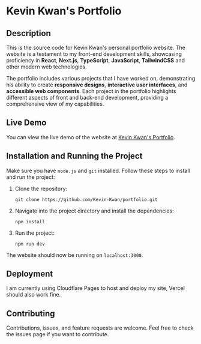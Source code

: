 # Kevin Kwan's Portfolio

## Description

This is the source code for Kevin Kwan's personal portfolio website. The website is a testament to my front-end development skills, showcasing proficiency in **React**, **Next.js**, **TypeScript**, **JavaScript**, **TailwindCSS** and other modern web technologies. 

The portfolio includes various projects that I have worked on, demonstrating his ability to create **responsive designs**, **interactive user interfaces**, and **accessible web components**. Each project in the portfolio highlights different aspects of front and back-end development, providing a comprehensive view of my capabilities.

## Live Demo

You can view the live demo of the website at [Kevin Kwan's Portfolio](https://kevinkwan.tech).

## Installation and Running the Project

Make sure you have ``node.js`` and ``git`` installed. 
Follow these steps to install and run the project:

1. Clone the repository:
    ```
    git clone https://github.com/Kevin-Kwan/portfolio.git
    ```
2. Navigate into the project directory and install the dependencies:
    ```
    npm install
    ```
3. Run the project:
    ```
    npm run dev
    ```
The website should now be running on `localhost:3000`.

## Deployment
I am currently using Cloudflare Pages to host and deploy my site, Vercel should also work fine.

## Contributing

Contributions, issues, and feature requests are welcome. Feel free to check the issues page if you want to contribute.
